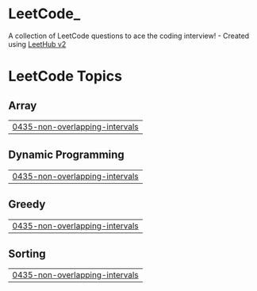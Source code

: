 # LeetCode_
A collection of LeetCode questions to ace the coding interview! - Created using [LeetHub v2](https://github.com/arunbhardwaj/LeetHub-2.0)

<!---LeetCode Topics Start-->
# LeetCode Topics
## Array
|  |
| ------- |
| [0435-non-overlapping-intervals](https://github.com/azarma0421/LeetCode_/tree/master/0435-non-overlapping-intervals) |
## Dynamic Programming
|  |
| ------- |
| [0435-non-overlapping-intervals](https://github.com/azarma0421/LeetCode_/tree/master/0435-non-overlapping-intervals) |
## Greedy
|  |
| ------- |
| [0435-non-overlapping-intervals](https://github.com/azarma0421/LeetCode_/tree/master/0435-non-overlapping-intervals) |
## Sorting
|  |
| ------- |
| [0435-non-overlapping-intervals](https://github.com/azarma0421/LeetCode_/tree/master/0435-non-overlapping-intervals) |
<!---LeetCode Topics End-->